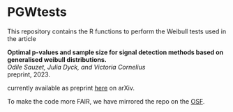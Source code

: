 # PGWtests
This repository contains the R functions to perform the Weibull tests used in the article

**Optimal p-values and sample size for signal detection methods based on generalised weibull distributions.**   
_Odile Sauzet, Julia Dyck, and Victoria Cornelius_  
preprint, 2023.


currently available as preprint [here](https://arxiv.org/abs/2310.20573) on arXiv.

To make the code more FAIR, we have mirrored the repo on the [OSF](https://osf.io/srkgx/).


